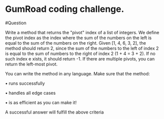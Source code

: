 # GumRoad coding challenge.

#Question

Write a method that returns the "pivot" index of a list of integers. We define the pivot index as the index where the sum of the 
numbers on the left is equal to the sum of the numbers on the right. Given [1, 4, 6, 3, 2], the method should return 2, since the 
sum of the numbers to the left of index 2 is equal to the sum of numbers to the right of index 2 (1 + 4 = 3 + 2). If no such index e
xists, it should return -1. If there are multiple pivots, you can return the left-most pivot.

You can write the method in any language. Make sure that the method:

   • runs successfully

   • handles all edge cases

   • is as efficient as you can make it!



A successful answer will fulfill the above criteria
